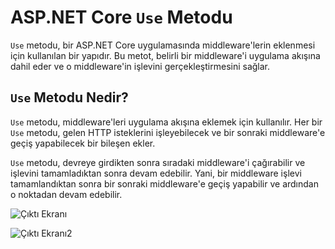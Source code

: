 # ASP.NET Core `Use` Metodu

`Use` metodu, bir ASP.NET Core uygulamasında middleware'lerin eklenmesi için kullanılan bir yapıdır. Bu metot, belirli bir middleware'i uygulama akışına dahil eder ve o middleware'in işlevini gerçekleştirmesini sağlar.

## `Use` Metodu Nedir?

`Use` metodu, middleware'leri uygulama akışına eklemek için kullanılır. Her bir `Use` metodu, gelen HTTP isteklerini işleyebilecek ve bir sonraki middleware'e geçiş yapabilecek bir bileşen ekler.

`Use` metodu, devreye girdikten sonra sıradaki middleware'i çağırabilir ve işlevini tamamladıktan sonra devam edebilir. Yani, bir middleware işlevi tamamlandıktan sonra bir sonraki middleware'e geçiş yapabilir ve ardından o noktadan devam edebilir.


![Çıktı Ekranı](https://github.com/koraybapoglu/ASP.NET_Core_Web/tree/main/%C3%96%C4%9Frenim%20Notlar%C4%B1/Middleware/Use%20Methodu/Use.png)

![Çıktı Ekranı2](https://github.com/koraybapoglu/ASP.NET_Core_Web/tree/main/%C3%96%C4%9Frenim%20Notlar%C4%B1/Middleware/Use%20Methodu/Use2.png)